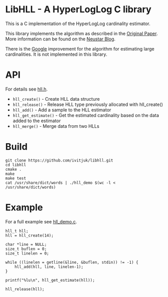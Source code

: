 # LibHLL - A HyperLogLog C library

This is a C implementation of the HyperLogLog cardinality estimator.

This library implements the algorithm as described in the [Original Paper](http://algo.inria.fr/flajolet/Publications/FlFuGaMe07.pdf). More information can be found on the [Neustar Blog](https://research.neustar.biz/2012/10/25/sketch-of-the-day-hyperloglog-cornerstone-of-a-big-data-infrastructure/).

There is the [Google](http://static.googleusercontent.com/media/research.google.com/en//pubs/archive/40671.pdf) improvement for the algorithm for estimating large cardinalities. It is not implemented in this library.

# API

For details see [hll.h](https://github.com/ivitjuk/libhll/blob/master/hll/hll.h).

* `hll_create()` - Create HLL data structure
* `hll_release()` - Release HLL type previously allocated with hll_create()
* `hll_add()` - Add a sample to the HLL estimator
* `hll_get_estimate()` - Get the estimated cardinality based on the data added to the estimator
* `hll_merge()` - Merge data from two HLLs

# Build

```
git clone https://github.com/ivitjuk/libhll.git
cd libhll
cmake .
make
make test
cat /usr/share/dict/words | ./hll_demo $(wc -l < /usr/share/dict/words)
```

# Example

For a full example see [hll_demo.c](https://github.com/ivitjuk/libhll/blob/master/hll_demo.c).

```
hll_t hll;
hll = hll_create(14);

char *line = NULL;
size_t buflen = 0;
size_t linelen = 0;

while ((linelen = getline(&line, &buflen, stdin)) != -1) {
    hll_add(hll, line, linelen-1);
}

printf("%lu\n", hll_get_estimate(hll));

hll_release(hll);

```
